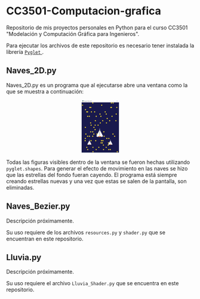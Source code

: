 # CC3501-Computacion-grafica
Repositorio de mis proyectos personales en Python para el curso CC3501 "Modelación y Computación Gráfica para Ingenieros".

Para ejecutar los archivos de este repositorio es necesario tener instalada la librería <a href="https://pyglet.org/" target="_blank" rel="noreferrer"> <code>Pyglet</code> </a>.

## Naves_2D.py
Naves_2D.py es un programa que al ejecutarse abre una ventana como la que se muestra a continuación:

<div align="center">
<img src="./Aditional_files/Naves_2D.png" width="20%" height="20%">
</div>

Todas las figuras visibles dentro de la ventana se fueron hechas utilizando <code>pyglet.shapes</code>. Para 
generar el efecto de movimiento en las naves se hizo que las estrellas del fondo fueran cayendo. El programa está siempre creando estrellas nuevas
y una vez que estas se salen de la pantalla, son eliminadas.

## Naves_Bezier.py
Descripción próximamente.

Su uso requiere de los archivos <code>resources.py</code> y <code>shader.py</code> que se encuentran en este repositorio.

## Lluvia.py
Descripción próximamente.

Su uso requiere el archivo <code>Lluvia_Shader.py</code> que se encuentra en este repositorio.
